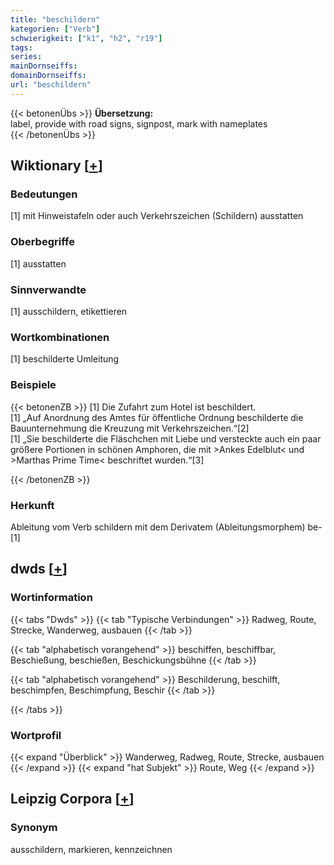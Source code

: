 ```yaml
---
title: "beschildern"
kategorien: ["Verb"]
schwierigkeit: ["k1", "h2", "r19"]
tags:
series:
mainDornseiffs:
domainDornseiffs:
url: "beschildern"
---
```


{{< betonenÜbs >}}
**Übersetzung:**  
label, provide with road signs, signpost, mark with nameplates  
{{< /betonenÜbs >}}

## Wiktionary [[+](https://de.wiktionary.org/wiki/beschildern)]

### Bedeutungen
[1] mit Hinweistafeln oder auch Verkehrszeichen (Schildern) ausstatten  

### Oberbegriffe
[1] ausstatten  

### Sinnverwandte
[1] ausschildern, etikettieren  

### Wortkombinationen
[1] beschilderte Umleitung  

### Beispiele
{{< betonenZB >}}
[1] Die Zufahrt zum Hotel ist beschildert.  
[1] „Auf Anordnung des Amtes für öffentliche Ordnung beschilderte die Bauunternehmung die Kreuzung mit Verkehrszeichen.“[2]  
[1] „Sie beschilderte die Fläschchen mit Liebe und versteckte auch ein paar größere Portionen in schönen Amphoren, die mit >Ankes Edelblut< und >Marthas Prime Time< beschriftet wurden.“[3]  

{{< /betonenZB >}}
### Herkunft
Ableitung vom Verb schildern mit dem Derivatem (Ableitungsmorphem) be-[1]  



## dwds [[+](https://www.dwds.de/wb/beschildern)]

### Wortinformation
{{< tabs "Dwds" >}}
{{< tab "Typische Verbindungen" >}}
Radweg, Route, Strecke, Wanderweg, ausbauen
{{< /tab >}}

{{< tab "alphabetisch vorangehend" >}}
beschiffen, beschiffbar, Beschießung, beschießen, Beschickungsbühne
{{< /tab >}}

{{< tab "alphabetisch vorangehend" >}}
Beschilderung, beschilft, beschimpfen, Beschimpfung, Beschir
{{< /tab >}}

{{< /tabs >}}

### Wortprofil
{{< expand "Überblick" >}} Wanderweg, Radweg, Route, Strecke, ausbauen {{< /expand >}}
{{< expand "hat Subjekt" >}} Route, Weg {{< /expand >}}

## Leipzig Corpora [[+](https://corpora.uni-leipzig.de/en/res?word=beschildern&corpusId=deu_newscrawl-public_2018)]


### Synonym
ausschildern, markieren, kennzeichnen

